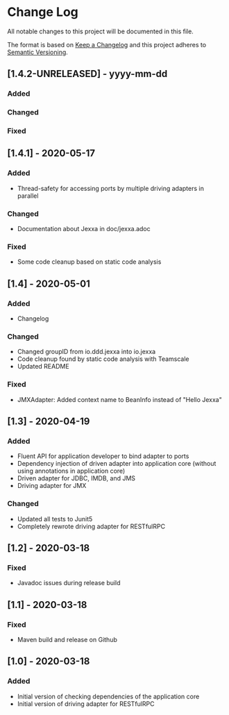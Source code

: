 
# Change Log
All notable changes to this project will be documented in this file.
 
The format is based on [Keep a Changelog](http://keepachangelog.com/)
and this project adheres to [Semantic Versioning](http://semver.org/).

## [1.4.2-UNRELEASED] - yyyy-mm-dd

### Added

### Changed

### Fixed

 
## [1.4.1] - 2020-05-17

### Added
- Thread-safety for accessing ports by multiple driving adapters in parallel   

### Changed
- Documentation about Jexxa in doc/jexxa.adoc

### Fixed
- Some code cleanup based on static code analysis 
                             
## [1.4] - 2020-05-01
 
### Added
- Changelog
 
### Changed
- Changed groupID from io.ddd.jexxa into io.jexxa 
- Code cleanup found by static code analysis with Teamscale
- Updated README

### Fixed
- JMXAdapter: Added context name to BeanInfo instead of "Hello Jexxa"

## [1.3] - 2020-04-19
 
### Added
- Fluent API for application developer to bind adapter to ports 
- Dependency injection of driven adapter into application core (without using annotations in application core)   
- Driven adapter for JDBC, IMDB, and JMS
- Driving adapter for JMX
   
### Changed
- Updated all tests to Junit5
- Completely rewrote driving adapter for RESTfulRPC
 
## [1.2] - 2020-03-18
 
### Fixed
- Javadoc issues during release build  
 
## [1.1] - 2020-03-18
 
### Fixed
- Maven build and release on Github
  
 
## [1.0] - 2020-03-18
 
### Added
- Initial version of checking dependencies of the application core 
- Initial version of driving adapter for RESTfulRPC  
   
